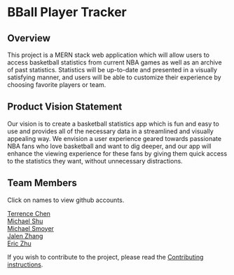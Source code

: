 # BBall Player Tracker

## Overview
This project is a MERN stack web application which will allow users to access basketball statistics from current NBA games as well as an archive of past statistics. Statistics will be up-to-date and presented in a visually satisfying manner, and users will be able to customize their experience by choosing favorite players or team. 

## Product Vision Statement
Our vision is to create a basketball statistics app which is fun and easy to use and provides all of the necessary data in a streamlined and visually appealing way. We envision a user experience geared towards passionate NBA fans who love basketball and want to dig deeper, and our app will enhance the viewing experience for these fans by giving them quick access to the statistics they want, without unnecessary distractions.

## Team Members
Click on names to view github accounts.

[Terrence Chen](https://github.com/tchen0125)\
[Michael Shu](https://github.com/michael-shu)\
[Michael Smoyer](https://github.com/mksmoyer)\
[Jalen Zhang](https://github.com/jialinzhang010)\
[Eric Zhu](https://github.com/Erikccc)

If you wish to contribute to the project, please read the [Contributing instructions](./CONTRIBUTING.md).

